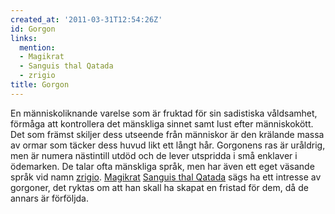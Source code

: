 ```yaml
---
created_at: '2011-03-31T12:54:26Z'
id: Gorgon
links:
  mention:
  - Magikrat
  - Sanguis thal Qatada
  - zrigio
title: Gorgon
---
```


En människoliknande varelse som är fruktad för sin sadistiska våldsamhet, förmåga att kontrollera
det mänskliga sinnet samt lust efter människokött. Det som främst skiljer dess utseende från
människor är den krälande massa av ormar som täcker dess huvud likt ett långt hår. Gorgonens ras är
uråldrig, men är numera nästintill utdöd och de lever utspridda i små enklaver i ödemarken. De talar
ofta mänskliga språk, men har även ett eget väsande språk vid namn [zrigio]. [Magikrat][] [Sanguis
thal Qatada] sägs ha ett intresse av gorgoner, det ryktas om att han skall ha skapat en fristad för
dem, då de annars är förföljda.

  [zrigio]: zrigio
  [Magikrat]: Magikrat
  [Sanguis thal Qatada]: Sanguis_thal_Qatada